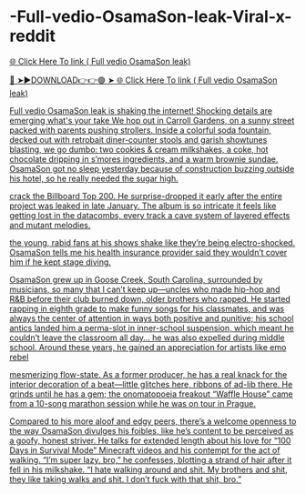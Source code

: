 # -Full-vedio-OsamaSon-leak-Viral-x-reddit

<a href="https://dragonflydoji.com/dfgsgtrs"> 🌐 Click Here To link ( Full vedio OsamaSon leak) 

🔴 ➤►DOWNLOAD👉👉🟢 ➤<a href="https://dragonflydoji.com/dfgsgtrs"> 🌐 Click Here To link ( Full vedio OsamaSon leak) 

Full vedio OsamaSon leak is shaking the internet! Shocking details are emerging what's your take We hop out in Carroll Gardens, on a sunny street packed with parents pushing strollers. Inside a colorful soda fountain, decked out with retrobait diner-counter stools and garish showtunes blasting, we go dumbo: two cookies & cream milkshakes, a coke, hot chocolate dripping in s’mores ingredients, and a warm brownie sundae. OsamaSon got no sleep yesterday because of construction buzzing outside his hotel, so he really needed the sugar high.

crack the Billboard Top 200. He surprise-dropped it early after the entire project was leaked in late January. The album is so intricate it feels like getting lost in the datacombs, every track a cave system of layered effects and mutant melodies.

the young, rabid fans at his shows shake like they’re being electro-shocked. OsamaSon tells me his health insurance provider said they wouldn’t cover him if he kept stage diving.

OsamaSon grew up in Goose Creek, South Carolina, surrounded by musicians, so many that I can’t keep up—uncles who made hip-hop and R&B before their club burned down, older brothers who rapped. He started rapping in eighth grade to make funny songs for his classmates, and was always the center of attention in ways both positive and punitive; his school antics landed him a perma-slot in inner-school suspension, which meant he couldn’t leave the classroom all day… he was also expelled during middle school. Around these years, he gained an appreciation for artists like emo rebel

mesmerizing flow-state. As a former producer, he has a real knack for the interior decoration of a beat—little glitches here, ribbons of ad-lib there. He grinds until he has a gem; the onomatopoeia freakout “Waffle House” came from a 10-song marathon session while he was on tour in Prague.

Compared to his more aloof and edgy peers, there’s a welcome openness to the way OsamaSon divulges his foibles, like he’s content to be perceived as a goofy, honest striver. He talks for extended length about his love for “100 Days in Survival Mode” Minecraft videos and his contempt for the act of walking. “I’m super lazy, bro,” he confesses, blotting a strand of hair after it fell in his milkshake. “I hate walking around and shit. My brothers and shit, they like taking walks and shit. I don’t fuck with that shit, bro.”
